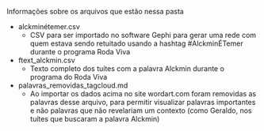 Informações sobre os arquivos que estão nessa pasta

- alckminétemer.csv
  - CSV para ser importado no software Gephi para gerar uma rede com quem estava sendo retuitado usando a hashtag #AlckminÉTemer durante o programa Roda Viva
- ftext_alckmin.csv
  - Texto completo dos tuítes com a palavra Alckmin durante o programa do Roda Viva
- palavras_removidas_tagcloud.md
  - Ao importar os dados acima no site wordart.com foram removidas as palavras desse arquivo, para permitir visualizar palavras importantes e não palavras que não revelariam um contexto (como Geraldo, nos tuítes que buscaram a palavra Alckmin)
